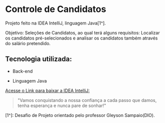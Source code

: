 # Controle de Candidatos

Projeto feito na IDEA IntelliJ, linguagem Java[1^]. 

Objetivo: 
Seleções de Candidatos, ao qual terá alguns requisitos: Localizar os candidatos pré-selecionados e analisar os candidatos também através do salário pretendido.

## Tecnologia utilizada:
- Back-end
  
- Linguagem Java

[Acesse o Link para baixar a IDEA IntelliJ:](https://www.jetbrains.com/pt-br/idea/download/?section=windows)

>"Vamos conquistando a nossa confiança a cada passo que damos, tenha esperança e nunca pare de sonhar!"
<!--- Minhas palavras ---> 

[1^]: Desafio de Projeto orientado pelo professor Gleyson Sampaio(DIO).
